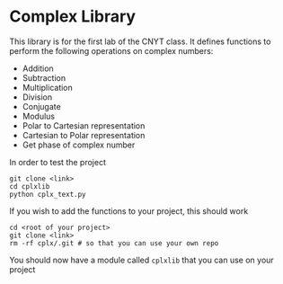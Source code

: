 # Complex Library

This library is for the first lab of the CNYT class. It defines functions to perform
the following operations on complex numbers:

- Addition
- Subtraction
- Multiplication
- Division
- Conjugate
- Modulus
- Polar to Cartesian representation
- Cartesian to Polar representation
- Get phase of complex number

In order to test the project

```shell
git clone <link>
cd cplxlib
python cplx_text.py
```

If you wish to add the functions to your project, this should work

```shell
cd <root of your project>
git clone <link>
rm -rf cplx/.git # so that you can use your own repo
```
You should now have a module called ```cplxlib``` that you can use on your project